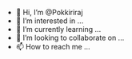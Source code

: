 - 👋 Hi, I’m @Pokkiriraj
- 👀 I’m interested in ...
- 🌱 I’m currently learning ...
- 💞️ I’m looking to collaborate on ...
- 📫 How to reach me ...

<!---
Pokkiriraj/Pokkiriraj is a ✨ special ✨ repository because its `README.md` (this file) appears on your GitHub profile.
You can click the Preview link to take a look at your changes.
--->

